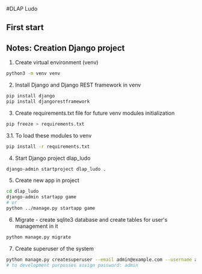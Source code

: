#DLAP Ludo
## First start


## Notes: Creation Django project
1. Create virtual environment (venv)
```bash
python3 -m venv venv
```
2. Install Django and Django REST framework in venv
```bash
pip install django
pip install djangorestframework
```
3. Create requirements.txt file for future venv modules initialization
```bash
pip freeze > requirements.txt
```
3.1. To load these modules to venv
```bash
pip install -r requirements.txt
```
4. Start Django project dlap_ludo
```bash
django-admin startproject dlap_ludo .
```
5. Create new app in project
```bash
cd dlap_ludo
django-admin startapp game
# or
python ../manage.py startapp game
```
6. Migrate - create sqlite3 database and create tables for user's management in it
```bash
python manage.py migrate
```
7. Create superuser of the system
```bash
python manage.py createsuperuser --email admin@example.com --username admin
# to development purposses assign password: admin
```